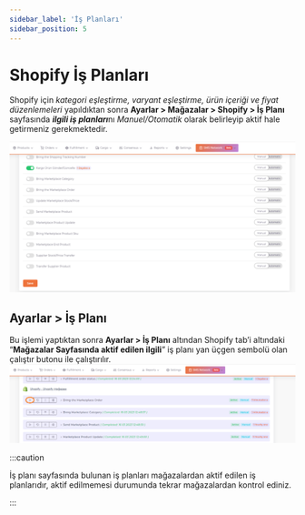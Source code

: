 ```yaml
---
sidebar_label: 'İş Planları'
sidebar_position: 5
---
```



# Shopify İş Planları 

Shopify için *kategori eşleştirme, varyant eşleştirme, ürün içeriği ve fiyat düzenlemeleri* yapıldıktan sonra **Ayarlar > Mağazalar > Shopify > İş Planı** sayfasında ***ilgili iş planları***nı *Manuel/Otomatik* olarak belirleyip aktif hale getirmeniz gerekmektedir.

![ShopifyJobplan](../shopify/img/ShopifyJobPlan.png)

## Ayarlar > İş Planı 

Bu işlemi yaptıktan sonra **Ayarlar > İş Planı** altından Shopify tab’i altındaki “**Mağazalar Sayfasında aktif edilen ilgili**” iş planı yan üçgen sembolü olan çalıştır butonu ile çalıştırılır.
![shopifyjobplan](../shopify/img/ShopifyJobPlan2.png)


:::caution

İş planı sayfasında bulunan iş planları mağazalardan aktif edilen iş planlarıdır, aktif edilmemesi durumunda tekrar mağazalardan kontrol ediniz.

:::

